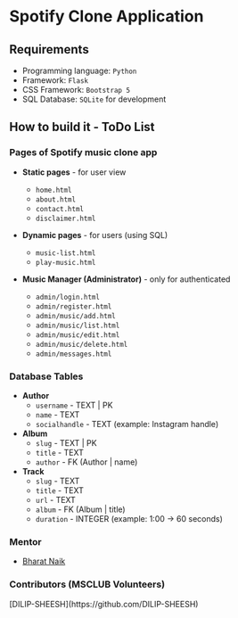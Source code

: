 # Spotify Clone Application

## Requirements
* Programming language: `Python`
* Framework: `Flask`
* CSS Framework: `Bootstrap 5`
* SQL Database: `SQLite` for development

## How to build it - ToDo List

### Pages of Spotify music clone app

* **Static pages** - for user view
    * `home.html`
    * `about.html`
    * `contact.html`
    * `disclaimer.html`

* **Dynamic pages** - for users (using SQL)
    * `music-list.html`
    * `play-music.html`

* **Music Manager (Administrator)** - only for authenticated 
    * `admin/login.html`
    * `admin/register.html`
    * `admin/music/add.html`
    * `admin/music/list.html`
    * `admin/music/edit.html`
    * `admin/music/delete.html`
    * `admin/messages.html`

### Database Tables

* **Author**
    * `username` - TEXT | PK
    * `name` - TEXT 
    * `socialhandle` - TEXT (example: Instagram handle)
* **Album**
    * `slug` - TEXT | PK
    * `title` - TEXT
    * `author` - FK (Author | name)
* **Track**
    * `slug` - TEXT
    * `title` - TEXT
    * `url` - TEXT
    * `album` - FK (Album | title)
    * `duration` - INTEGER (example: 1:00 -> 60 seconds)


### Mentor
* [Bharat Naik](https://github.com/bharatanaik)


### Contributors (MSCLUB Volunteers)
<!-- Task 1  -->
<!-- Each contributor must fork this repository and add his/her name into this readme file and should make a pull request -->
<!-- Example: [Timmy](https://github.com/timmyomahony) --> [DILIP-SHEESH](https://github.com/DILIP-SHEESH)










